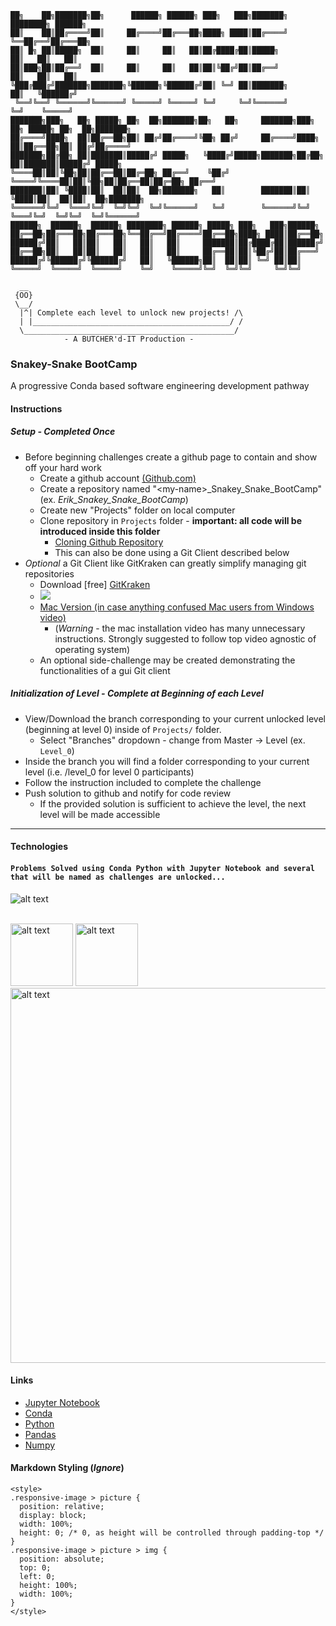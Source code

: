     ██╗    ██╗███████╗██╗      ██████╗ ██████╗ ███╗   ███╗███████╗    ████████╗ ██████╗                   
    ██║    ██║██╔════╝██║     ██╔════╝██╔═══██╗████╗ ████║██╔════╝    ╚══██╔══╝██╔═══██╗                  
    ██║ █╗ ██║█████╗  ██║     ██║     ██║   ██║██╔████╔██║█████╗         ██║   ██║   ██║                  
    ██║███╗██║██╔══╝  ██║     ██║     ██║   ██║██║╚██╔╝██║██╔══╝         ██║   ██║   ██║                  
    ╚███╔███╔╝███████╗███████╗╚██████╗╚██████╔╝██║ ╚═╝ ██║███████╗       ██║   ╚██████╔╝                  
     ╚══╝╚══╝ ╚══════╝╚══════╝ ╚═════╝ ╚═════╝ ╚═╝     ╚═╝╚══════╝       ╚═╝    ╚═════╝                   
    ███████╗███╗   ██╗ █████╗ ██╗  ██╗███████╗██╗   ██╗     ███████╗███╗   ██╗ █████╗ ██╗  ██╗███████╗    
    ██╔════╝████╗  ██║██╔══██╗██║ ██╔╝██╔════╝╚██╗ ██╔╝     ██╔════╝████╗  ██║██╔══██╗██║ ██╔╝██╔════╝    
    ███████╗██╔██╗ ██║███████║█████╔╝ █████╗   ╚████╔╝█████╗███████╗██╔██╗ ██║███████║█████╔╝ █████╗      
    ╚════██║██║╚██╗██║██╔══██║██╔═██╗ ██╔══╝    ╚██╔╝ ╚════╝╚════██║██║╚██╗██║██╔══██║██╔═██╗ ██╔══╝      
    ███████║██║ ╚████║██║  ██║██║  ██╗███████╗   ██║        ███████║██║ ╚████║██║  ██║██║  ██╗███████╗    
    ╚══════╝╚═╝  ╚═══╝╚═╝  ╚═╝╚═╝  ╚═╝╚══════╝   ╚═╝        ╚══════╝╚═╝  ╚═══╝╚═╝  ╚═╝╚═╝  ╚═╝╚══════╝    
    ██████╗  ██████╗  ██████╗ ████████╗ ██████╗ █████╗ ███╗   ███╗██████╗                                 
    ██╔══██╗██╔═══██╗██╔═══██╗╚══██╔══╝██╔════╝██╔══██╗████╗ ████║██╔══██╗                                
    ██████╔╝██║   ██║██║   ██║   ██║   ██║     ███████║██╔████╔██║██████╔╝                                
    ██╔══██╗██║   ██║██║   ██║   ██║   ██║     ██╔══██║██║╚██╔╝██║██╔═══╝                                 
    ██████╔╝╚██████╔╝╚██████╔╝   ██║   ╚██████╗██║  ██║██║ ╚═╝ ██║██║                                     
    ╚═════╝  ╚═════╝  ╚═════╝    ╚═╝    ╚═════╝╚═╝  ╚═╝╚═╝     ╚═╝╚═╝                                     
                                                                                                      
      __
     {OO}
     \__/
      |^| Complete each level to unlock new projects! /\
      | |____________________________________________/ /
      \_______________________________________________/
                - A BUTCHER'd-IT Production -
                
### Snakey-Snake BootCamp
A progressive Conda based software engineering development pathway

#### Instructions

##### **Setup** - *Completed Once*
- Before beginning challenges create a github page to contain and show off your hard work
  - Create a github account [(Github.com)](www.github.com)
  - Create a repository named "\<my-name\>_Snakey_Snake_BootCamp" (ex. _Erik_Snakey_Snake_BootCamp_)
  - Create new "Projects" folder on local computer
  - Clone repository in `Projects` folder - **important: all code will be introduced inside this folder**
    - [Cloning Github Repository](https://help.github.com/en/github/creating-cloning-and-archiving-repositories/cloning-a-repository)
    - This can also be done using a Git Client described below    
- *Optional* a Git Client like GitKraken can greatly simplify managing git repositories
  - Download [free] [GitKraken](https://www.gitkraken.com/download)
  - [![](http://img.youtube.com/vi/GkYZn7JgPoM/0.jpg)](http://www.youtube.com/watch?v=GkYZn7JgPoM "GitKraken Install and Clone")
  - [Mac Version (in case anything confused Mac users from Windows video)](https://www.youtube.com/watch?v=ELDNby4BPEA)
    - (*Warning* - the mac installation video has many unnecessary instructions. Strongly suggested to follow top video agnostic of operating system)
  - An optional side-challenge may be created demonstrating the functionalities of a gui Git client

##### **Initialization of Level** - *Complete at Beginning of each Level*
- View/Download the branch corresponding to your current unlocked level \(beginning at level 0\) inside of `Projects/` folder.
  - Select "Branches" dropdown - change from Master -> Level (ex. `Level_0`)
- Inside the branch you will find a folder corresponding to your current level (i.e. /level_0 for level 0 participants)
- Follow the instruction included to complete the challenge
- Push solution to github and notify for code review
  - If the provided solution is sufficient to achieve the level, the next level will be made accessible

---
#### Technologies
 
#### `Problems Solved using Conda Python with Jupyter Notebook and several that will be named as challenges are unlocked...` 
<div width="50%" height="auto"><img src="https://pandas.pydata.org/static/img/partners/anaconda.svg" alt="alt text" height="auto"></div>
 
<p><span>
 <br/>
 <img src="https://www.pinclipart.com/picdir/big/367-3678882_python-logo-clipart-easy-pandas-python-logo-png.png" alt="alt text" height="100px">
 <img src="https://twilio-cms-prod.s3.amazonaws.com/images/jupyter_python_numpy.width-808.png" alt="alt text" height="100px">
 <img src="https://png2.cleanpng.com/sh/e20045ae2511e4ba9b8bb87c86184ebf/L0KzQYm3VsE1N51rR91yc4Pzfri0igB6fJl0hp9zdYD8hLb5Tf5wfJZnh9H0LXnxhLb5hvFkbV5zjd95eT3sfrf2kCBpbaNqRadrMkK5RbLsgsU0OWE6RqYDOUWzR4mCUcUzQGo9SKs6MEe3QoO1kP5o/kisspng-ipython-jupyter-notebook-interface-numpy-infosphere-5b2265aeb53105.4895078915289809107422.png" alt="alt text" width="600px"> <br/>
 </span>
</p>
  
#### Links
- [Jupyter Notebook](https://jupyter.org/)
- [Conda](https://docs.conda.io/en/latest/)
- [Python](https://www.python.org/)
- [Pandas](https://pandas.pydata.org/)
- [Numpy](https://numpy.org/)


#### Markdown Styling (*Ignore*)
```
<style>
.responsive-image > picture {
  position: relative;
  display: block;
  width: 100%;
  height: 0; /* 0, as height will be controlled through padding-top */
}
.responsive-image > picture > img {
  position: absolute;
  top: 0;
  left: 0;
  height: 100%;
  width: 100%;
}
</style>
```